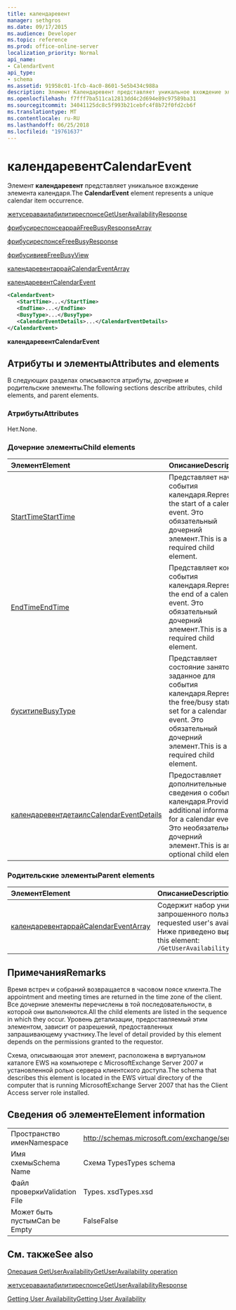 ```yaml
---
title: календаревент
manager: sethgros
ms.date: 09/17/2015
ms.audience: Developer
ms.topic: reference
ms.prod: office-online-server
localization_priority: Normal
api_name:
- CalendarEvent
api_type:
- schema
ms.assetid: 91958c01-1fcb-4ac0-8601-5e5b434c988a
description: Элемент Календаревент представляет уникальное вхождение элемента календаря.
ms.openlocfilehash: f7fff7ba511ca12813dd4c2d694e89c97589ba31
ms.sourcegitcommit: 34041125dc8c5f993b21cebfc4f8b72f0fd2cb6f
ms.translationtype: MT
ms.contentlocale: ru-RU
ms.lasthandoff: 06/25/2018
ms.locfileid: "19761637"
---
```

# <a name="calendarevent"></a><span data-ttu-id="212a8-103">календаревент</span><span class="sxs-lookup"><span data-stu-id="212a8-103">CalendarEvent</span></span>

<span data-ttu-id="212a8-104">Элемент **календаревент** представляет уникальное вхождение элемента календаря.</span><span class="sxs-lookup"><span data-stu-id="212a8-104">The **CalendarEvent** element represents a unique calendar item occurrence.</span></span> 
  
[<span data-ttu-id="212a8-105">жетусераваилабилитиреспонсе</span><span class="sxs-lookup"><span data-stu-id="212a8-105">GetUserAvailabilityResponse</span></span>](getuseravailabilityresponse.md)
  
[<span data-ttu-id="212a8-106">фрибусиреспонсеаррай</span><span class="sxs-lookup"><span data-stu-id="212a8-106">FreeBusyResponseArray</span></span>](freebusyresponsearray.md)
  
[<span data-ttu-id="212a8-107">фрибусиреспонсе</span><span class="sxs-lookup"><span data-stu-id="212a8-107">FreeBusyResponse</span></span>](freebusyresponse.md)
  
[<span data-ttu-id="212a8-108">фрибусивиев</span><span class="sxs-lookup"><span data-stu-id="212a8-108">FreeBusyView</span></span>](freebusyview.md)
  
[<span data-ttu-id="212a8-109">календаревентаррай</span><span class="sxs-lookup"><span data-stu-id="212a8-109">CalendarEventArray</span></span>](calendareventarray.md)
  
[<span data-ttu-id="212a8-110">календаревент</span><span class="sxs-lookup"><span data-stu-id="212a8-110">CalendarEvent</span></span>](calendarevent.md)
  
```xml
<CalendarEvent>
   <StartTime>...</StartTime>
   <EndTime>...</EndTime>
   <BusyType>...</BusyType>
   <CalendarEventDetails>...</CalendarEventDetails>
</CalendarEvent>
```

 <span data-ttu-id="212a8-111">**календаревент**</span><span class="sxs-lookup"><span data-stu-id="212a8-111">**CalendarEvent**</span></span>
## <a name="attributes-and-elements"></a><span data-ttu-id="212a8-112">Атрибуты и элементы</span><span class="sxs-lookup"><span data-stu-id="212a8-112">Attributes and elements</span></span>

<span data-ttu-id="212a8-113">В следующих разделах описываются атрибуты, дочерние и родительские элементы.</span><span class="sxs-lookup"><span data-stu-id="212a8-113">The following sections describe attributes, child elements, and parent elements.</span></span>
  
### <a name="attributes"></a><span data-ttu-id="212a8-114">Атрибуты</span><span class="sxs-lookup"><span data-stu-id="212a8-114">Attributes</span></span>

<span data-ttu-id="212a8-115">Нет.</span><span class="sxs-lookup"><span data-stu-id="212a8-115">None.</span></span>
  
### <a name="child-elements"></a><span data-ttu-id="212a8-116">Дочерние элементы</span><span class="sxs-lookup"><span data-stu-id="212a8-116">Child elements</span></span>

|<span data-ttu-id="212a8-117">**Элемент**</span><span class="sxs-lookup"><span data-stu-id="212a8-117">**Element**</span></span>|<span data-ttu-id="212a8-118">**Описание**</span><span class="sxs-lookup"><span data-stu-id="212a8-118">**Description**</span></span>|
|:-----|:-----|
|[<span data-ttu-id="212a8-119">StartTime</span><span class="sxs-lookup"><span data-stu-id="212a8-119">StartTime</span></span>](starttime.md) <br/> |<span data-ttu-id="212a8-120">Представляет начало события календаря.</span><span class="sxs-lookup"><span data-stu-id="212a8-120">Represents the start of a calendar event.</span></span> <span data-ttu-id="212a8-121">Это обязательный дочерний элемент.</span><span class="sxs-lookup"><span data-stu-id="212a8-121">This is a required child element.</span></span>  <br/> |
|[<span data-ttu-id="212a8-122">EndTime</span><span class="sxs-lookup"><span data-stu-id="212a8-122">EndTime</span></span>](endtime.md) <br/> |<span data-ttu-id="212a8-123">Представляет конец события календаря.</span><span class="sxs-lookup"><span data-stu-id="212a8-123">Represents the end of a calendar event.</span></span> <span data-ttu-id="212a8-124">Это обязательный дочерний элемент.</span><span class="sxs-lookup"><span data-stu-id="212a8-124">This is a required child element.</span></span>  <br/> |
|[<span data-ttu-id="212a8-125">буситипе</span><span class="sxs-lookup"><span data-stu-id="212a8-125">BusyType</span></span>](busytype.md) <br/> |<span data-ttu-id="212a8-126">Представляет состояние занятости, заданное для события календаря.</span><span class="sxs-lookup"><span data-stu-id="212a8-126">Represents the free/busy status set for a calendar event.</span></span> <span data-ttu-id="212a8-127">Это обязательный дочерний элемент.</span><span class="sxs-lookup"><span data-stu-id="212a8-127">This is a required child element.</span></span>  <br/> |
|[<span data-ttu-id="212a8-128">календаревентдетаилс</span><span class="sxs-lookup"><span data-stu-id="212a8-128">CalendarEventDetails</span></span>](calendareventdetails.md) <br/> |<span data-ttu-id="212a8-129">Предоставляет дополнительные сведения о событии календаря.</span><span class="sxs-lookup"><span data-stu-id="212a8-129">Provides additional information for a calendar event.</span></span> <span data-ttu-id="212a8-130">Это необязательный дочерний элемент.</span><span class="sxs-lookup"><span data-stu-id="212a8-130">This is an optional child element.</span></span>  <br/> |
   
### <a name="parent-elements"></a><span data-ttu-id="212a8-131">Родительские элементы</span><span class="sxs-lookup"><span data-stu-id="212a8-131">Parent elements</span></span>

|<span data-ttu-id="212a8-132">**Элемент**</span><span class="sxs-lookup"><span data-stu-id="212a8-132">**Element**</span></span>|<span data-ttu-id="212a8-133">**Описание**</span><span class="sxs-lookup"><span data-stu-id="212a8-133">**Description**</span></span>|
|:-----|:-----|
|[<span data-ttu-id="212a8-134">календаревентаррай</span><span class="sxs-lookup"><span data-stu-id="212a8-134">CalendarEventArray</span></span>](calendareventarray.md) <br/> |<span data-ttu-id="212a8-135">Содержит набор уникальных экземпляров элемента календаря, представляющих доступность запрошенного пользователя.</span><span class="sxs-lookup"><span data-stu-id="212a8-135">Contains a set of unique calendar item occurrences that represent the requested user's availability.</span></span>  <br/> <span data-ttu-id="212a8-136">Ниже приведено выражение XPath 2,0 для этого элемента:</span><span class="sxs-lookup"><span data-stu-id="212a8-136">The following is the XPath 2.0 expression to this element:</span></span>  <br/>  `/GetUserAvailabilityResponse/FreeBusyResponseArray/FreeBusyResponse/FreeBusyView/CalendarEventArray` <br/> |
   
## <a name="remarks"></a><span data-ttu-id="212a8-137">Примечания</span><span class="sxs-lookup"><span data-stu-id="212a8-137">Remarks</span></span>

<span data-ttu-id="212a8-138">Время встреч и собраний возвращается в часовом поясе клиента.</span><span class="sxs-lookup"><span data-stu-id="212a8-138">The appointment and meeting times are returned in the time zone of the client.</span></span> <span data-ttu-id="212a8-139">Все дочерние элементы перечислены в той последовательности, в которой они выполняются.</span><span class="sxs-lookup"><span data-stu-id="212a8-139">All the child elements are listed in the sequence in which they occur.</span></span> <span data-ttu-id="212a8-140">Уровень детализации, предоставляемый этим элементом, зависит от разрешений, предоставленных запрашивающему участнику.</span><span class="sxs-lookup"><span data-stu-id="212a8-140">The level of detail provided by this element depends on the permissions granted to the requestor.</span></span>
  
<span data-ttu-id="212a8-141">Схема, описывающая этот элемент, расположена в виртуальном каталоге EWS на компьютере с MicrosoftExchange Server 2007 и установленной ролью сервера клиентского доступа.</span><span class="sxs-lookup"><span data-stu-id="212a8-141">The schema that describes this element is located in the EWS virtual directory of the computer that is running MicrosoftExchange Server 2007 that has the Client Access server role installed.</span></span>
  
## <a name="element-information"></a><span data-ttu-id="212a8-142">Сведения об элементе</span><span class="sxs-lookup"><span data-stu-id="212a8-142">Element information</span></span>

|||
|:-----|:-----|
|<span data-ttu-id="212a8-143">Пространство имен</span><span class="sxs-lookup"><span data-stu-id="212a8-143">Namespace</span></span>  <br/> |http://schemas.microsoft.com/exchange/services/2006/types  <br/> |
|<span data-ttu-id="212a8-144">Имя схемы</span><span class="sxs-lookup"><span data-stu-id="212a8-144">Schema Name</span></span>  <br/> |<span data-ttu-id="212a8-145">Схема Types</span><span class="sxs-lookup"><span data-stu-id="212a8-145">Types schema</span></span>  <br/> |
|<span data-ttu-id="212a8-146">Файл проверки</span><span class="sxs-lookup"><span data-stu-id="212a8-146">Validation File</span></span>  <br/> |<span data-ttu-id="212a8-147">Types. xsd</span><span class="sxs-lookup"><span data-stu-id="212a8-147">Types.xsd</span></span>  <br/> |
|<span data-ttu-id="212a8-148">Может быть пустым</span><span class="sxs-lookup"><span data-stu-id="212a8-148">Can be Empty</span></span>  <br/> |<span data-ttu-id="212a8-149">False</span><span class="sxs-lookup"><span data-stu-id="212a8-149">False</span></span>  <br/> |
   
## <a name="see-also"></a><span data-ttu-id="212a8-150">См. также</span><span class="sxs-lookup"><span data-stu-id="212a8-150">See also</span></span>



[<span data-ttu-id="212a8-151">Операция GetUserAvailability</span><span class="sxs-lookup"><span data-stu-id="212a8-151">GetUserAvailability operation</span></span>](getuseravailability-operation.md)
  
[<span data-ttu-id="212a8-152">жетусераваилабилитиреспонсе</span><span class="sxs-lookup"><span data-stu-id="212a8-152">GetUserAvailabilityResponse</span></span>](getuseravailabilityresponse.md)


[<span data-ttu-id="212a8-153">Getting User Availability</span><span class="sxs-lookup"><span data-stu-id="212a8-153">Getting User Availability</span></span>](http://msdn.microsoft.com/library/d4133fcb-9b0f-4e6b-aadf-a389da83516a%28Office.15%29.aspx)

